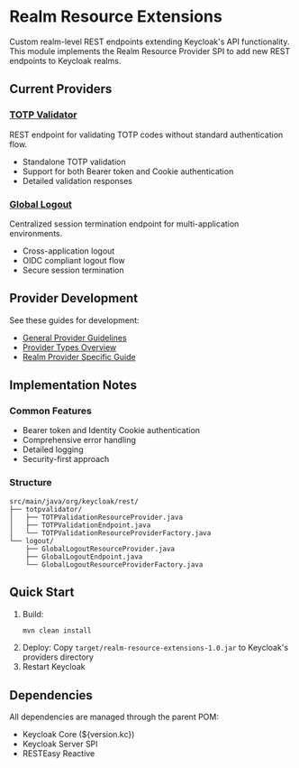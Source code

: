 # Realm Resource Extensions

Custom realm-level REST endpoints extending Keycloak's API functionality. This module implements the Realm Resource Provider SPI to add new REST endpoints to Keycloak realms.

## Current Providers

### [TOTP Validator](./docs/providers/totp-validator.md)
REST endpoint for validating TOTP codes without standard authentication flow.
- Standalone TOTP validation
- Support for both Bearer token and Cookie authentication
- Detailed validation responses

### [Global Logout](./docs/providers/global-logout.md)
Centralized session termination endpoint for multi-application environments.
- Cross-application logout
- OIDC compliant logout flow
- Secure session termination

## Provider Development

See these guides for development:
- [General Provider Guidelines](../docs/development/guidelines.md)
- [Provider Types Overview](../docs/development/provider-types.md)
- [Realm Provider Specific Guide](./docs/development.md)

## Implementation Notes

### Common Features
- Bearer token and Identity Cookie authentication
- Comprehensive error handling
- Detailed logging
- Security-first approach

### Structure
```
src/main/java/org/keycloak/rest/
├── totpvalidator/
│   ├── TOTPValidationResourceProvider.java
│   ├── TOTPValidationEndpoint.java
│   └── TOTPValidationResourceProviderFactory.java
└── logout/
    ├── GlobalLogoutResourceProvider.java
    ├── GlobalLogoutEndpoint.java
    └── GlobalLogoutResourceProviderFactory.java
```

## Quick Start

1. Build:
   ```bash
   mvn clean install
   ```
2. Deploy: Copy `target/realm-resource-extensions-1.0.jar` to Keycloak's providers directory
3. Restart Keycloak

## Dependencies

All dependencies are managed through the parent POM:
- Keycloak Core (${version.kc})
- Keycloak Server SPI
- RESTEasy Reactive